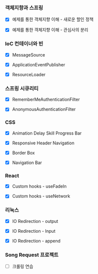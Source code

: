### 객체지향과 스프링

- [x] 예제를 통한 객체지향 이해 - 새로운 할인 정책
- [x] 예제를 통한 객체지향 이해 - 관심사의 분리



### IoC 컨테이너와 빈

- [x] MessageSource
- [x] ApplicationEventPublisher
- [x] ResourceLoader



### 스프링 시큐리티

- [x] RememberMeAuthenticationFilter
- [x] AnonymousAuthenticationFilter



### CSS

- [x] Animation Delay Skill Progress Bar
- [x] Responsive Header Navigation
- [x] Border Box
- [x] Navigation Bar



### React

- [x] Custom hooks - useFadeIn
- [x] Custom hooks - useNetwork



### 리눅스

- [x] IO Redirection - output
- [x] IO Redirection - Input
- [x] IO Redirection - append



### Song Request 프로젝트

- [ ] 크롤링 연습

